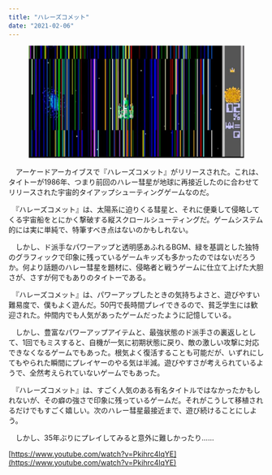 ```yaml
---
title: "ハレーズコメット"
date: "2021-02-06"
---
```


<figure>

![](assets/n136bf0519dcd_80d934d19c8d93026f13663f6694126d.png)

</figure>

　アーケードアーカイブスで『ハレーズコメット』がリリースされた。これは、タイトーが1986年、つまり前回のハレー彗星が地球に再接近したのに合わせてリリースされた宇宙的タイアップシューティングゲームなのだ。

　『ハレーズコメット』は、太陽系に迫りくる彗星と、それに便乗して侵略してくる宇宙船をとにかく撃破する縦スクロールシューティングだ。ゲームシステム的には実に単純で、特筆すべき点はないのかもしれない。

　しかし、ド派手なパワーアップと透明感あふれるBGM、緑を基調とした独特のグラフィックで印象に残っているゲームキッズも多かったのではないだろうか。何より話題のハレー彗星を題材に、侵略者と戦うゲームに仕立て上げた大胆さが、さすが何でもありのタイトーである。

　『ハレーズコメット』は、パワーアップしたときの気持ちよさと、遊びやすい難易度で、僕もよく遊んだ。50円で長時間プレイできるので、貧乏学生には歓迎された。仲間内でも人気があったゲームだったように記憶している。

　しかし、豊富なパワーアップアイテムと、最強状態のド派手さの裏返しとして、1回でもミスすると、自機が一気に初期状態に戻り、敵の激しい攻撃に対応できなくなるゲームでもあった。根気よく復活することも可能だが、いずれにしてもやられた瞬間にプレイヤーのやる気は半減。遊びやすさが考えられているようで、全然考えられていないゲームでもあった。

　『ハレーズコメット』は、すごく人気のある有名タイトルではなかったかもしれないが、その癖の強さで印象に残っているゲームだ。それがこうして移植されるだけでもすごく嬉しい。次のハレー彗星最接近まで、遊び続けることにしよう。

　しかし、35年ぶりにプレイしてみると意外に難しかったり……

[https://www.youtube.com/watch?v=Pkihrc4lqYE](https://www.youtube.com/watch?v=Pkihrc4lqYE)
